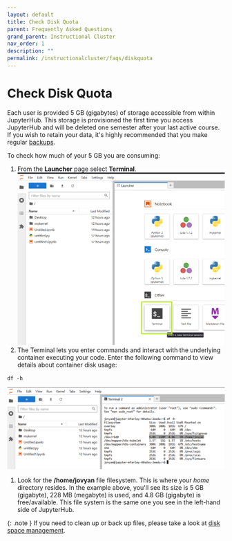 ```yaml
---
layout: default
title: Check Disk Quota
parent: Frequently Asked Questions
grand_parent: Instructional Cluster
nav_order: 1
description: ""
permalink: /instructionalcluster/faqs/diskquota
---
```


# Check Disk Quota

Each user is provided 5 GB (gigabytes) of storage accessible from within JupyterHub. This storage is provisioned the first time you access JupyterHub and will be deleted one semester after your last active course. If you wish to retain your data, it's highly recommended that you make regular [backups](/instructionalcluster/faqs/spacemanagement#back-up-to-a-zip-archive).

To check how much of your 5 GB you are consuming:

1. From the **Launcher** page select **Terminal**.
![Launch Terminal](/images/instructionalcluster/faq-space1.png)
1. The Terminal lets you enter commands and interact with the underlying container executing your code. Enter the following command to view details about container disk usage:
```
df -h
```
![Terminal Details](/images/instructionalcluster/faq-space2.png)
1. Look for the **/home/jovyan** file filesystem. This is where your *home* directory resides. In the example above, you'll see its size is 5 GB (gigabyte), 228 MB (megabyte) is used, and 4.8 GB (gigabyte) is free/available. This file system is the same one you see in the left-hand side of JupyterHub.

{: .note }
If you need to clean up or back up files, please take a look at [disk space management](/instructionalcluster/faqs/spacemanagement).